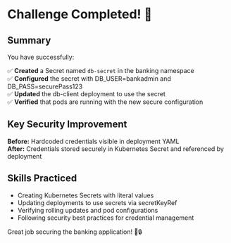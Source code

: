 
# Challenge Completed! 🎉

## Summary

You have successfully:

✅ **Created** a Secret named `db-secret` in the banking namespace  
✅ **Configured** the secret with DB_USER=bankadmin and DB_PASS=securePass123  
✅ **Updated** the db-client deployment to use the secret  
✅ **Verified** that pods are running with the new secure configuration  

## Key Security Improvement

**Before:** Hardcoded credentials visible in deployment YAML  
**After:** Credentials stored securely in Kubernetes Secret and referenced by deployment

## Skills Practiced

- Creating Kubernetes Secrets with literal values
- Updating deployments to use secrets via secretKeyRef
- Verifying rolling updates and pod configurations
- Following security best practices for credential management

Great job securing the banking application! 🏦🔒
